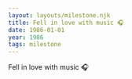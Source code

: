 ```yaml
---
layout: layouts/milestone.njk
title: Fell in love with music 🎧
date: 1986-01-01
year: 1986
tags: milestone
---
```

Fell in love with music 🎧
